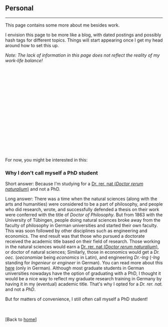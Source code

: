 ## Personal

---

This page contains some more about me besides work.

I envision this page to be more like a blog, with dated postings and possibly hash tags for different topics. Things will start appearing once I get my head around how to set this up.

_Note: The lack of information in this page does not reflect the reality of my work-life balance!_


<br><br><br><br><br><br><br><br><br><br><br><br><br><br><br><br>

For now, you might be interested in this:

### Why I don't call myself a PhD student
Short answer: Because I'm studying for a [Dr. rer. nat (_Doctor rerum naturalium_)](https://en.wikipedia.org/wiki/Dr._rer._nat.) and not a PhD.

Long answer: There was a time when the natural sciences (along with the arts and humanities) were considered to be a part of philosophy, and people who did research, wrote, and successfully defended a thesis on their work were conferred with the title of _Doctor of Philosophy_. But from 1863 with the University of Tübingen, people doing natural sciences broke away from the faculty of philosophy in German universities and started their own faculty. This was soon followed by other disciplines such as engineering and economics. The end result was that those who pursued a doctorate received the academic title based on their field of research. Those working in the natural sciences would earn a [Dr. rer. nat (_Doctor rerum naturalium_)](https://en.wikipedia.org/wiki/Dr._rer._nat.), or doctor of natural sciences; Similarly, those in economics would get a _Dr. oec._ (_oeconomiae_ being _economics_ in Latin), and engineering _Dr.-Ing_ (_-Ing_ standing for _Ingenieur_ or _engineer_ in German). You can read more about this [here](http://www.biospektrum.de/blatt/d_bs_pdf&_id=1008689) (only in German). Although most graduate students in German universities nowadays have the option of graduating with a PhD, I thought it would be a nice way to reflect my graduate research training in Germany by having it in my (eventual) academic title. That's why I opted for a _Dr. rer. nat._ and not a _PhD_.

But for matters of convenience, I still often call myself a PhD student!

<br><br>[Back to [home](index.md)]
